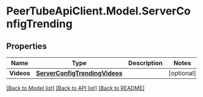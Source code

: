 # PeerTubeApiClient.Model.ServerConfigTrending

## Properties

Name | Type | Description | Notes
------------ | ------------- | ------------- | -------------
**Videos** | [**ServerConfigTrendingVideos**](ServerConfigTrendingVideos.md) |  | [optional] 

[[Back to Model list]](../README.md#documentation-for-models) [[Back to API list]](../README.md#documentation-for-api-endpoints) [[Back to README]](../README.md)

